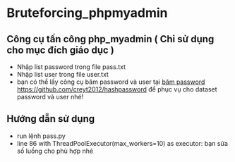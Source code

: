 # Bruteforcing_phpmyadmin
## Công cụ tấn công php_myadmin ( Chỉ sử dụng cho mục đích giáo dục )
* Nhập list password trong file pass.txt
* Nhập list user trong file user.txt
* bạn có thể lấy công cụ băm password và user tại [băm password
](https://github.com/creyt2012/hashpassword)https://github.com/creyt2012/hashpassword để phục vụ cho dataset password và user nhé!

## Hướng dẫn sử dụng
* run lệnh pass.py
* line  86 with ThreadPoolExecutor(max_workers=10) as executor: bạn sửa số luồng cho phù hợp nhé 






